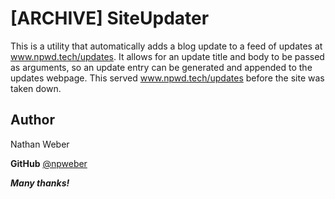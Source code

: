 ﻿# [ARCHIVE] SiteUpdater

This is a utility that automatically adds a blog update to a feed of updates at www.npwd.tech/updates. It allows for an update title and body to be passed as arguments, so an update entry can be generated and appended to the updates webpage. This served www.npwd.tech/updates before the site was taken down.

 ## **Author**
Nathan Weber

**GitHub** [@npweber](https://github.com/npweber/)

***Many thanks!***

